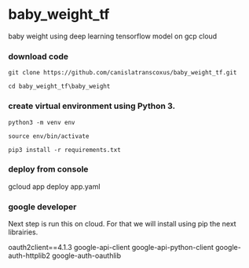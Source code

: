 # baby_weight_tf
baby weight using deep learning tensorflow model on gcp cloud

### download code

`git clone https://github.com/canislatranscoxus/baby_weight_tf.git`

`cd baby_weight_tf\baby_weight`

### create virtual environment using Python 3.

`python3 -m venv env`

`source env/bin/activate`

`pip3 install -r requirements.txt`

### deploy from console

gcloud app deploy app.yaml

### google developer
Next step is run this on cloud. For that we will install using pip the next librairies.

oauth2client==4.1.3
google-api-client
google-api-python-client
google-auth-httplib2
google-auth-oauthlib











